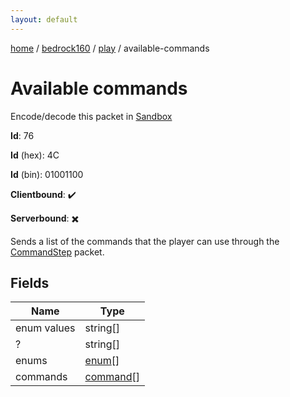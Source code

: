 ```yaml
---
layout: default
---
```


[home](/)  /  [bedrock160](/protocol/bedrock160)  /  [play](/protocol/bedrock160/play)  /  available-commands

# Available commands

Encode/decode this packet in [Sandbox](../../../sandbox/bedrock160#Play.AvailableCommands)

**Id**: 76

**Id** (hex): 4C

**Id** (bin): 01001100

**Clientbound**: ✔️

**Serverbound**: ✖️

Sends a list of the commands that the player can use through the [CommandStep](#play_command-step) packet.

## Fields

Name | Type
---|---
enum values | string[]
? | string[]
enums | [enum](/protocol/bedrock160/types/enum)[]
commands | [command](/protocol/bedrock160/types/command)[]
